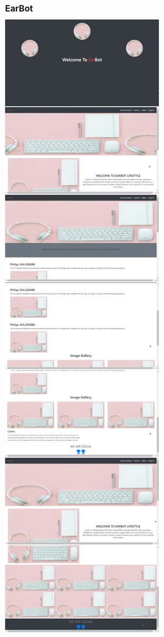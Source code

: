 # EarBot
![](media/1.png)
![](media/2.png)
![](media/3.png)
![](media/4.png)
![](media/5.png)
![](media/6.png)
![](media/7.png)
